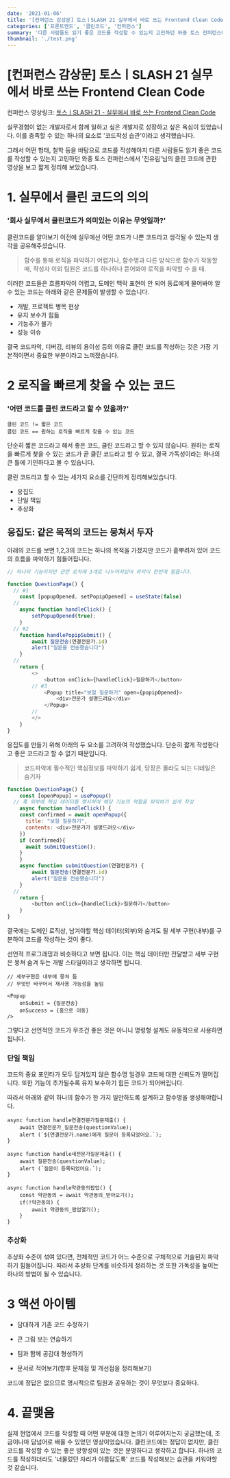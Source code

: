 ```yaml
---
date: '2021-01-06'
title: '[컨퍼런스 감상문] 토스ㅣSLASH 21 실무에서 바로 쓰는 Frontend Clean Code'
categories: ['프론트엔드', '클린코드', '컨퍼런스']
summary: '다른 사람들도 읽기 좋은 코드를 작성할 수 있는지 고민하던 와중 토스 컨퍼런스에서 클린 코드의 영상을 보게 되어 짧게 정리해보았습니다.'
thumbnail: './test.png'
---
```



# [컨퍼런스 감상문] 토스ㅣSLASH 21 실무에서 바로 쓰는 Frontend Clean Code


컨퍼런스 영상링크: [토스ㅣSLASH 21 - 실무에서 바로 쓰는 Frontend Clean Code](https://www.youtube.com/watch?v=edWbHp_k_9Y)

실무경험이 없는 개발자로서 함께 일하고 싶은 개발자로 성장하고 싶은 욕심이 있었습니다. 이를 충족할 수 있는 하나의 요소로 '코드작성 습관'이라고 생각했습니다. 

그래서 어떤 형태, 철학 등을 바탕으로 코드를 작성해야지 다른 사람들도 읽기 좋은 코드를 작성할 수 있는지 고민하던 와중 토스 컨퍼런스에서 '진유림'님의 클린 코드에 관한 영상을 보고 짧게 정리해 보았습니다.

# 1. 실무에서 클린 코드의 의의

### '회사 실무에서 클린코드가 의미있는 이유는 무엇일까?'

클린코드를 알아보기 이전에 실무에선 어떤 코드가 나쁜 코드라고 생각될 수 있는지 생각을 공유해주셨습니다. 

 
> 함수를 통해 로직을 파악하기 어렵거나, 함수명과 다른 방식으로 함수가 작동할 때, 작성자 이외 팀원은 코드를 하나하나 뜯어봐야 로직을 파악할 수 을 때.
 
이러한 코드들은 흐름파악이 어렵고, 도메인 맥락 표현이 안 되어 동료에게 물어봐야 알 수 있는 코드는 아래와 같은 문제들이 발생할 수 있습니다.

- 개발, 프로젝트 병목 현상
- 유지 보수가 힘듦
- 기능추가 불가
- 성능 이슈

결국 코드파악, 디버깅, 리뷰의 용이성 등의 이유로 클린 코드를 작성하는 것은 가장 기본적이면서 중요한 부분이라고 느껴졌습니다.


# 2 로직을 빠르게 찾을 수 있는 코드

### '어떤 코드를 클린 코드라고 할 수 있을까?'

```
클린 코드 != 짧은 코드
클린 코드 == 원하는 로직을 빠르게 찾을 수 있는 코드
```

단순히 짧은 코드라고 해서 좋은 코드, 클린 코드라고 할 수 있지 않습니다. 원하는 로직을 빠르게 찾을 수 있는 코드가 곧 클린 코드라고 할 수 있고, 결국 가독성이라는 하나의 큰 틀에 기인하다고 볼 수 있습니다.

클린 코드라고 할 수 있는 세가지 요소를 간단하게 정리해보았습니다.
- 응집도
- 단일 책임
- 추상화



## 응집도: 같은 목적의 코드는 뭉쳐서 두자

아래의 코드를 보면 1,2,3의 코드는 하나의 목적을 가졌지만 코드가 흩뿌려저 있어 코드의 흐름을 파악하기 힘들어집니다.


```javascript
// 하나의 기능이지만 관련 로직에 3개로 나누어져있어 파악이 한번에 힘듭니다.

function QuestionPage() {
  // #1
	const [popupOpened, setPopipOpened] = useState(false)
  //
	async function handleClick() {
		setPopupOpened(true);
	}
  // #2
	function handlePopipSubmit() {
		await 질문전송(연결전문가.id)
		alert("질문을 전송했습니다")
	}
  //
	return {
		<>
			<button onClick={handleClick}>질문하기</button>
  		// #3
			<Popup title="보험 질문하기" open={popipOpened}>
				<div>전문가 설명드려요</div>
			</Popup>
  		//
		</>
	}
}
```


응집도를 만들기 위해 아래의 두 요소를 고려하여 작성했습니다.
단순히 짧게 작성한다고 좋은 코드라고 할 수 없기 때문입니다.


> 코드파악에 필수적인 핵심정보를 파악하기 쉽게, 당장은 몰라도 되는 디테일은 숨기자

```javascript
function QuestionPage() {
	const [openPopup] = usePopup()
  // 훅 외부에 핵심 데이터를 명시하여 해당 기능의 역할을 파악하기 쉽게 작성
	async function handleClick() {
    const confirmed = await openPopup({
      title: "보험 질문하기",
      contents: <div>전문가가 설명드려오</div>
    })
    if (confirmed){
      await submitQuestion();
    }
	}
	async function submitQuestion(연결전문가) {
		await 질문전송(연결전문가.id)
		alert("질문을 전송했습니다")
	}
  //
	return {
		<button onClick={handleClick}>질문하기</button>
	}
}
```

결국에는 도메인 로직상, 남겨야할 핵심 데이터(외부)와 숨겨도 될 세부 구현(내부)를 구분하여 코드를 작성하는 것이 좋다.


선언적 프로그래밍과 비슷하다고 보면 됩니다. 이는 핵심 데이터만 전달받고 세부 구현은 뭉쳐 숨겨 두는 개발 스타일이라고 생각하면 됩니다.

```
// 세부구현은 내부에 뭉쳐 둠
// 무엇만 바꾸어서 재사용 가능성을 높임

<Popup
	onSubmit = {질문전송}
	onSuccess = {홈으로 이동}
/>
```
  
그렇다고 선언적인 코드가 무조건 좋은 것은 아니니 명령형 설계도 유동적으로 사용하면 됩니다.


### 단일 책임 

코드의 중요 포인타가 모두 담겨있지 않은 함수명 일경우 코드에 대한 신뢰도가 떨어집니다.
또한 기능이 추가될수록 유지 보수하기 힘든 코드가 되어버립니다.

따라서 아래와 같이 하나의 함수가 한 가지 일만하도록 설계하고 함수명을 생성해야합니다.

```
async function handle연결전문가질문제출() {
	await 연결전문가_질문전송(questionValue);
	alert (`${연결전문가.name)에게 질문이 등록되었어요.`);
}

async function handle새전문가질문제출() {
	await 질문전송(questionValue);
	alert (`질문이 등록되었어요.`);
}

async function handle약관동의팝업() {
	const 약관동의 = await 약관동의_받아오기();
	if(!약관동의) {
		await 약관동의_팝업열기();	
	}
}
```


### 추상화 

추상화 수준이 섞여 있다면, 전체적인 코드가 어느 수준으로 구체적으로 기술된지 파악하기 힘들어집니다. 따라서 추상화 단계를 비슷하게 정리하는 것 또한 가독성을 높이는 하나의 방법이 될 수 있습니다.


# 3 액션 아이템

- 담대하게 기존 코드 수정하기

- 큰 그림 보는 연습하기

- 팀과 함께 공감대 형성하기

- 문서로 적어보기(향후 문제점 및 개선점을 정리해보기)

코드에 정답은 없으므로 명시적으로 팀원과 공유하는 것이 무엇보다 중요하다.



# 4. 끝맺음

실제 현업에서 코드를 작성할 때 어떤 부분에 대한 논의가 이루어지는지 궁금했는데, 조금이나마 담넘어로 배울 수 있었던 영상이었습니다. 클린코드에는 정답이 없지만, 클린 코드를 작성할 수 있는 좋은 방향성이 있는 것은 분명하다고 생각하고 합니다. 하나의 코드를 작성하더라도 '너물렀던 자리가 아름답도록' 코드를 작성해보는 습관을 키워야할 것 같습니다.
